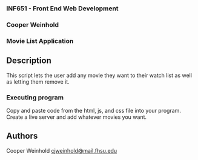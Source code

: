 ### INF651 - Front End Web Development
### Cooper Weinhold
### Movie List Application 


## Description
This script lets the user add any movie they want to their watch list 
as well as letting them remove it. 


### Executing program
Copy and paste code from the html, js, and css file into your program. 
Create a live server and add whatever movies you want. 


## Authors

Cooper Weinhold
cjweinhold@mail.fhsu.edu
